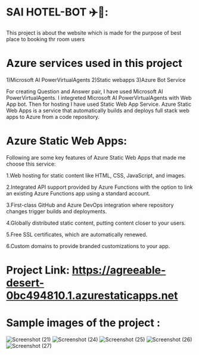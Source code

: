 # SAI HOTEL-BOT ✈️🧳:

This project is about the website which is made for the purpose of best place to booking thr room users


# Azure services used in this project

1)Microsoft AI PowerVirtualAgents 2)Static webapps 3)Azure Bot Service

For creating Question and Answer pair, I have used Microsoft AI PowerVirtualAgents. I integreted Microsoft AI PowerVirtualAgents with Web App bot. Then for hosting I have used Static Web App Service. Azure Static Web Apps is a service that automatically builds and deploys full stack web apps to Azure from a code repository.

# Azure Static Web Apps: 

Following are some key features of Azure Static Web Apps that made me choose this service:

1.Web hosting for static content like HTML, CSS, JavaScript, and images.

2.Integrated API support provided by Azure Functions with the option to link an existing Azure Functions app using a standard account.

3.First-class GitHub and Azure DevOps integration where repository changes trigger builds and deployments.

4.Globally distributed static content, putting content closer to your users.

5.Free SSL certificates, which are automatically renewed.

6.Custom domains to provide branded customizations to your app.

# Project Link: https://agreeable-desert-0bc494810.1.azurestaticapps.net

# Sample images of the project :

![Screenshot (21)](https://user-images.githubusercontent.com/88419071/184532505-8a96025f-1784-4297-9f11-edce4c7e5196.png)
![Screenshot (24)](https://user-images.githubusercontent.com/88419071/184532508-da6ca580-3eab-4646-9123-6b3d5ddfe2ec.png)
![Screenshot (25)](https://user-images.githubusercontent.com/88419071/184532509-03d6218e-5eaa-4b4c-ba63-f89dc3ea8fbd.png)
![Screenshot (26)](https://user-images.githubusercontent.com/88419071/184532510-b7f55e99-0ab6-402c-ae5c-2611dfc2f62b.png)
![Screenshot (27)](https://user-images.githubusercontent.com/88419071/184532512-a5e28cea-7653-4289-bcea-df7012b6843d.png)

